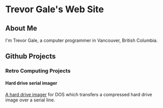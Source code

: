 # Trevor Gale's Web Site

## About Me

I'm Trevor Gale, a computer programmer in Vancouver, British Columbia. 

## Github Projects

### Retro Computing Projects

#### Hard drive serial imager

[A hard drive imager](https://github.com/trevorg16/serial-hd-img) for DOS which transfers a compressed hard drive image over a serial line.
